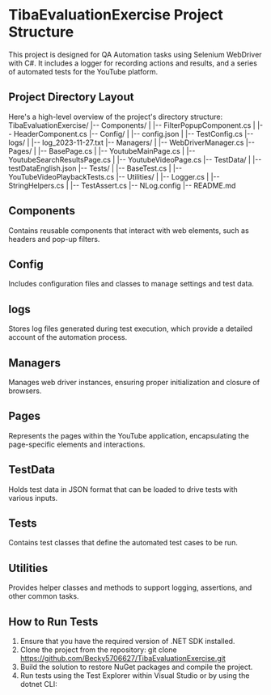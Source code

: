 # TibaEvaluationExercise Project Structure

This project is designed for QA Automation tasks using Selenium WebDriver with C#. 
It includes a logger for recording actions and results, and a series of automated tests for the YouTube platform.

## Project Directory Layout

Here's a high-level overview of the project's directory structure:
TibaEvaluationExercise/
|-- Components/
| |-- FilterPopupComponent.cs
| |-- HeaderComponent.cs
|-- Config/
| |-- config.json
| |-- TestConfig.cs
|-- logs/
| |-- log_2023-11-27.txt
|-- Managers/
| |-- WebDriverManager.cs
|-- Pages/
| |-- BasePage.cs
| |-- YoutubeMainPage.cs
| |-- YoutubeSearchResultsPage.cs
| |-- YoutubeVideoPage.cs
|-- TestData/
| |-- testDataEnglish.json
|-- Tests/
| |-- BaseTest.cs
| |-- YouTubeVideoPlaybackTests.cs
|-- Utilities/
| |-- Logger.cs
| |-- StringHelpers.cs
| |-- TestAssert.cs
|-- NLog.config
|-- README.md

## Components

Contains reusable components that interact with web elements, such as headers and pop-up filters.

## Config

Includes configuration files and classes to manage settings and test data.

## logs

Stores log files generated during test execution, which provide a detailed account of the automation process.

## Managers

Manages web driver instances, ensuring proper initialization and closure of browsers.

## Pages

Represents the pages within the YouTube application, encapsulating the page-specific elements and interactions.

## TestData

Holds test data in JSON format that can be loaded to drive tests with various inputs.

## Tests

Contains test classes that define the automated test cases to be run.

## Utilities

Provides helper classes and methods to support logging, assertions, and other common tasks.

## How to Run Tests

1. Ensure that you have the required version of .NET SDK installed.
2. Clone the project from the repository: git clone https://github.com/Becky5706627/TibaEvaluationExercise.git
3. Build the solution to restore NuGet packages and compile the project.
4. Run tests using the Test Explorer within Visual Studio or by using the dotnet CLI:



